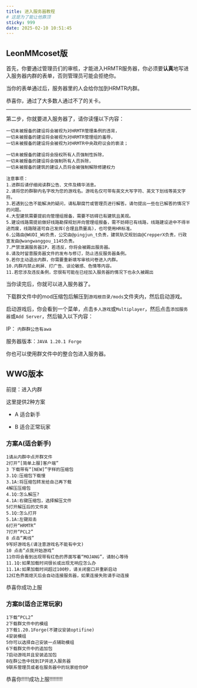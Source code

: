 ```yaml
---
title: 进入服务器教程
# 这是为了能让他靠顶
sticky: 999
date: 2025-02-10 10:51:45
---
```

## LeonMMcoset版
首先，你要通过管理员们的审核，才能进入HRMTR服务器，你必须要**认真**地写进入服务器内群的表单，否则管理员可能会拒绝你。

当你的表单通过后，服务器里的人会给你加到HRMTR内群。

恭喜你，通过了大多数人通过不了的关卡。

---

第二步，你就要进入服务器了，请你读懂以下内容：
```
一切未被报备的建设将会被视为对HRMTR管理条例的违背，
一切未被报备的建设将会被视为对HRMTR管理组的羞辱，
一切未被报备的建设将会被视为对HRMTR中央政府议会的亵渎；

一切未被报备的建设将会授权所有人员强制性拆除，
一切未被报备的建设将会强制所有人员拆除，
一切未被报备的建筑的建设人员将会被强制解除修建权力

注意事项：
1.进群后请仔细阅读群公告、文件及精华消息。
2.请将您的群聊内名字改为您的游戏名。游戏名仅可带有英文大写字符、英文下划线等英文字符。
3.若遇到公告不能解决的疑问，请私聊腐竹或管理员进行解答。请勿提出一些在已解答的情况下的问题。
4.大型建筑需要提前向管理组报备，需要不妨碍已有建筑且美观。
5.建设线路需提前做好线路勘探规划并向管理组报备，需不妨碍已有线路，线路建设途中不得半途而废，线路隧道可自己发挥(合理且质量高)，也可使用HR标准。
6.公路由@WUDI_WU负责，公交由@pingjun_t负责，建筑轨交规划由@CrepperX负责，行政宣发由@wangwanggou_1145负责。
7.严禁泄漏服务器IP，若违反，你将会被踢出服务器。
8.请及时留意服务器文件的发布与修订，防止违反服务器条例。
9.若你主动退出内群，你需要重新填写审核问卷进入内群。
10.内群内禁止刷屏、打广告、谈论敏感、色情等内容。
11.若您涉及违反条例，您很有可能在已经加入服务器的情况下也永久被踢出
```
当你读完后，你就可以进入服务器了。

下载群文件中的mod压缩包后解压到`游戏根目录/mods`文件夹内，然后启动游戏。

启动游戏后，你会看到一个菜单，点击`多人游戏`或`Multiplayer`，然后点击`添加服务器`或`Add Server`，然后输入以下内容：

IP： `内群群公告有awa`

服务器版本：`JAVA 1.20.1 Forge`

你也可以使用群文件中的整合包进入服务器。

## WWG版本


前提：进入内群

这里提供2种方案

- A 适合新手

- B 适合正常玩家


### 方案A(适合新手)
```
1请从内群中点开群文件
2打开“[简单上服]客户端”
3 下载带有“[NEW]”字样的压缩包
3.1Q:压缩包下载慢
3.1A:将压缩包转发给自己再下载
4解压压缩包
4.1Q:怎么解压?
4.1A:右键压缩包，选择解压文件
5打开解压后的文件夹
5.1Q:怎么打开
5.1A:左键双击
6打开“HRMTR”
7打开“PCL2”
8 点击“离线”
9写好游戏名(请注意游戏名不能有中文)
10 点击“点我开始游戏”
11你将会看到出现带有红色的界面写着“MOJANG”，请耐心等待
11.1Q:如果加载时间很长或出现无响应怎么办
11.1A:如果加载时间超过100秒，请关闭窗口并重新启动
12红色界面熄灭后会自动连接服务器，如果连接失败请手动连接
```
恭喜你成功上服


### 方案B(适合正常玩家)
```
1下载“PCL2”
2下载群文件中的模组
3下载1.20.1Forge(不建议安装optifine)
4安装模组
5你可以选择自己安装一点辅助模组
6下载群文件中的追加包
7启动游戏并且安装追加包
8在群公告中找到IP并进入服务器
9联系管理员或者在服务器中的玩家给你OP
```
恭喜你!!!!!成功上服!!!!!!!!!
